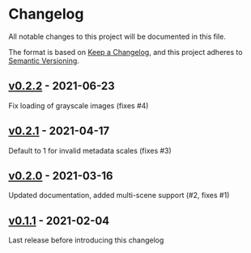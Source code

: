 # Changelog

All notable changes to this project will be documented in this file.

The format is based on [Keep a Changelog](https://keepachangelog.com/en/1.0.0/),
and this project adheres to [Semantic Versioning](https://semver.org/spec/v2.0.0.html).

## [v0.2.2] - 2021-06-23

Fix loading of grayscale images (fixes #4)

## [v0.2.1] - 2021-04-17

Default to 1 for invalid metadata scales (fixes #3)

## [v0.2.0] - 2021-03-16

Updated documentation, added multi-scene support (#2, fixes #1)

## [v0.1.1] - 2021-02-04

Last release before introducing this changelog


[v0.2.2]: https://github.com/BodenmillerGroup/napari-czifile2/compare/v0.2.1...v0.2.2
[v0.2.1]: https://github.com/BodenmillerGroup/napari-czifile2/compare/v0.2.0...v0.2.1
[v0.2.0]: https://github.com/BodenmillerGroup/napari-czifile2/compare/v0.1.1...v0.2.0
[v0.1.1]: https://github.com/BodenmillerGroup/napari-czifile2/releases/tag/v0.1.1
